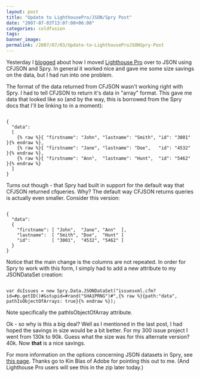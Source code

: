 ```yaml
---
layout: post
title: "Update to LighthousePro/JSON/Spry Post"
date: "2007-07-03T13:07:00+06:00"
categories: coldfusion 
tags: 
banner_image: 
permalink: /2007/07/03/Update-to-LighthouseProJSONSpry-Post
---
```


Yesterday I <a href="http://www.raymondcamden.com/index.cfm/2007/7/2/Case-Study--Moving-to-Spry-15-and-JSON-for-Lighthouse-Pro">blogged</a> about how I moved <a href="http://lighthousepro.riaforge.org">Lighthouse Pro</a> over to JSON using CFJSON and Spry. In general it worked nice and gave me some size savings on the data, but I had run into one problem.

The format of the data returned from CFJSON wasn't working right with Spry. I had to tell CFJSON to return it's data in "array" format. This gave me data that looked like so (and by the way, this is borrowed from the Spry docs that I'll be linking to in a moment):

<code>
{
  "data":
  [
    {% raw %}{ "firstname": "John", "lastname": "Smith", "id": "3001" }{% endraw %},
    {% raw %}{ "firstname": "Jane", "lastname": "Doe",   "id": "4532" }{% endraw %},
    {% raw %}{ "firstname": "Ann",  "lastname": "Hunt",  "id": "5462" }{% endraw %}
  ]
}
</code>

Turns out though - that Spry had built in support for the default way that CFJSON returned cfqueries. Why? The default way CFJSON returns queries is actually even smaller. Consider this version:

<code>
{
  "data":
  {
    "firstname": [ "John",  "Jane", "Ann"  ],
    "lastname":  [ "Smith", "Doe",  "Hunt" ]
    "id":        [ "3001",  "4532", "5462" ]
  }
}
</code>

Notice that the main change is the columns are not repeated.  In order for Spry to work with this form, I simply had to add a new attribute to my JSONDataSet creation:

<code>
var dsIssues = new Spry.Data.JSONDataSet("issuesxml.cfm?id=#p.getID()#&stupid=#rand("SHA1PRNG")#",{% raw %}{path:"data", pathIsObjectOfArrays: true}{% endraw %});
</code>

Note specifically the pathIsObjectOfArray attribute.

Ok - so why is this a big deal? Well as I mentioned in the last post, I had hoped the savings in size would be a bit better. For my 300 issue project I went from 130k to 90k. Guess what the size was for this alternate version? 40k. Now <b>that</b> is a nice savings.

For more information on the options concerning JSON datasets in Spry, see <a href="http://labs.adobe.com/technologies/spry/articles/data_api/apis/json_dataset.html#constructor">this page</a>. Thanks go to Kin Blas of Adobe for pointing this out to me. (And Lighthouse Pro users will see this in the zip later today.)